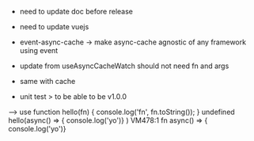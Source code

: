 - need to update doc before release
- need to update vuejs

- event-async-cache
    -> make async-cache agnostic of any framework using event

- update from useAsyncCacheWatch should not need fn and args
- same with cache

- unit test > to be able to be v1.0.0

--> use
function hello(fn) { console.log('fn', fn.toString()); }
undefined
hello(async() => { console.log('yo')} )
VM478:1 fn async() => { console.log('yo')}

